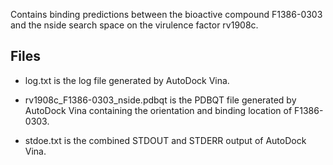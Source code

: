 Contains binding predictions between the bioactive compound F1386-0303 and the nside search space on the virulence factor rv1908c.

## Files

- log.txt is the log file generated by AutoDock Vina.

- rv1908c_F1386-0303_nside.pdbqt is the PDBQT file generated by AutoDock Vina containing the orientation and binding location of F1386-0303.

- stdoe.txt is the combined STDOUT and STDERR output of AutoDock Vina.

